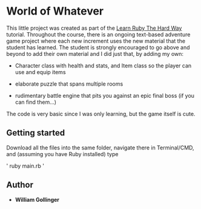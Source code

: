 # World of Whatever

This little project was created as part of the [Learn Ruby The Hard Way](https://learnrubythehardway.org/) tutorial.  Throughout the course, there is an ongoing text-based adventure game project where each new increment uses the new material that the student has learned.  The student is strongly encouraged to go above and beyond to add their own material and I did just that, by adding my own:

* Character class with health and stats, and Item class so the player can use and equip items

* elaborate puzzle that spans multiple rooms

* rudimentary battle engine that pits you against an epic final boss (if you can find them...)

The code is very basic since I was only learning, but the game itself is cute.

## Getting started

Download all the files into the same folder, navigate there in Terminal/CMD, and (assuming you have Ruby installed) type

' ruby main.rb '


## Author

* **William Gollinger** 